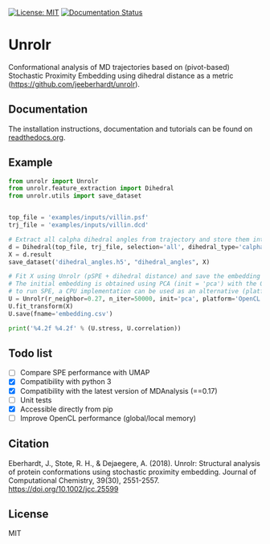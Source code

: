 [![License: MIT](https://img.shields.io/badge/License-MIT-green.svg)](https://opensource.org/licenses/MIT)
[![Documentation Status](https://readthedocs.org/projects/unrolr/badge/?version=latest)](https://unrolr.readthedocs.io/en/latest/?badge=latest)

# Unrolr
Conformational analysis of MD trajectories based on (pivot-based) Stochastic Proximity Embedding using dihedral distance as a metric (https://github.com/jeeberhardt/unrolr).

## Documentation

The installation instructions, documentation and tutorials can be found on [readthedocs.org](https://unrolr.readthedocs.io/en/latest/).

## Example

```python
from unrolr import Unrolr
from unrolr.feature_extraction import Dihedral
from unrolr.utils import save_dataset


top_file = 'examples/inputs/villin.psf'
trj_file = 'examples/inputs/villin.dcd'

# Extract all calpha dihedral angles from trajectory and store them into a HDF5 file
d = Dihedral(top_file, trj_file, selection='all', dihedral_type='calpha').run()
X = d.result
save_dataset('dihedral_angles.h5', "dihedral_angles", X)

# Fit X using Unrolr (pSPE + dihedral distance) and save the embedding into a csv file
# The initial embedding is obtained using PCA (init = 'pca') with the OpenCL implementation
# to run SPE, a CPU implementation can be used as an alternative (platform='CPU')
U = Unrolr(r_neighbor=0.27, n_iter=50000, init='pca', platform='OpenCL', verbose=1)
U.fit_transform(X)
U.save(fname='embedding.csv')

print('%4.2f %4.2f' % (U.stress, U.correlation))
```

## Todo list
- [ ] Compare SPE performance with UMAP
- [x] Compatibility with python 3
- [x] Compatibility with the latest version of MDAnalysis (==0.17)
- [ ] Unit tests
- [x] Accessible directly from pip
- [ ] Improve OpenCL performance (global/local memory)

## Citation
Eberhardt, J., Stote, R. H., & Dejaegere, A. (2018). Unrolr: Structural analysis of protein conformations using stochastic proximity embedding. Journal of Computational Chemistry, 39(30), 2551-2557. https://doi.org/10.1002/jcc.25599

## License
MIT

